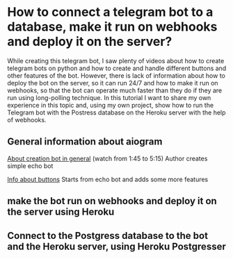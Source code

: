 # How to connect a telegram bot to a database, make it run on webhooks and deploy it on the server?

While creating this telegram bot, I saw plenty of videos about how to create telegram bots on python and how to create and handle different buttons and other features of the bot. However, there is lack of information about how to deploy the bot on the server, so it can run 24/7 and how to make it run on webhooks, so that the bot can operate much faster than they do if they are run using long-polling technique. In this tutorial I want to share my own experience in this topic and, using my own project, show how to run the Telegram bot with the Postress database on the Heroku server with the help of webhooks. 

## General information about aiogram
[About creation bot in general](https://www.youtube.com/watch?v=I8K3iYcxPl0) (watch from 1:45 to 5:15)
Author creates simple echo bot 

[Info about buttons](https://www.youtube.com/watch?v=I8K3iYcxPl0)
Starts from echo bot and adds some more features

## make the bot run on webhooks and deploy it on the server using Heroku

## Connect to the Postgress database to the bot and the Heroku server, using Heroku Postgresser
